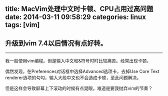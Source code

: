 title: MacVim处理中文时卡顿、CPU占用过高问题
date: 2014-03-11 09:58:29
categories: linux
tags: [vim]
---

升级到vim 7.4以后情况有点好转。
---------------
---------------

我一般使用vim编程。但是输入中文和&符号时时比较痛苦。经常出现卡顿。

偶然发现，在Preferences对话框中选择Advanced选项卡，去掉Use Core Text renderer选项的勾勾，输入大段中文也不会造成卡顿，至此问题解决。

但是这样会导致屏幕上下滚动的时候有点晃眼。难道是要我抛弃vim的节奏？
